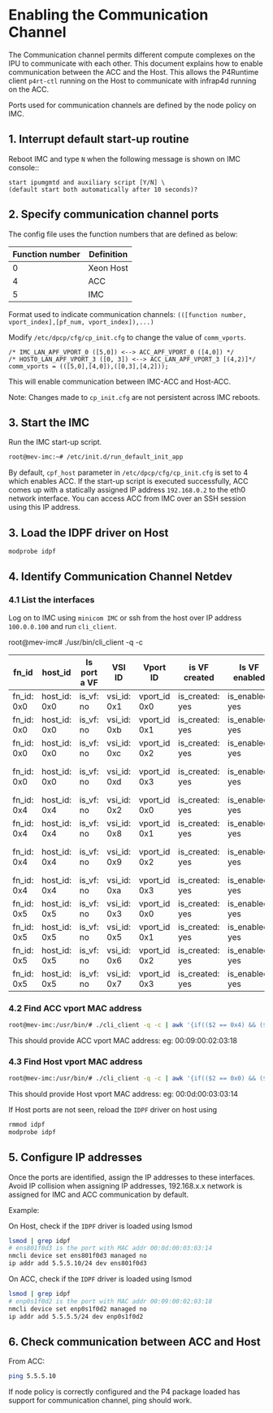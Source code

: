 # Enabling the Communication Channel

The Communication channel permits different compute complexes on the IPU to
communicate with each other. This document explains how to enable communication
between the ACC and the Host. This allows the P4Runtime client `p4rt-ctl`
running on the Host to communicate with infrap4d running on the ACC.

Ports used for communication channels are defined by the node policy on IMC.

## 1. Interrupt default start-up routine

Reboot IMC and type ``N`` when the following message is shown on IMC console::

```text
start ipumgmtd and auxiliary script [Y/N] \
(default start both automatically after 10 seconds)?
```

## 2. Specify communication channel ports

The config file uses the function numbers that are defined as below:

|     Function number    |     Definition    |
|------------------------|-------------------|
|     0                  |     Xeon Host     |
|     4                  |     ACC           |
|     5                  |     IMC           |

Format used to indicate communication channels:
`(([function number, vport_index],[pf_num, vport_index]),...)`

Modify `/etc/dpcp/cfg/cp_init.cfg` to change the value of `comm_vports`.

```text
/* IMC_LAN_APF_VPORT_0 ([5,0]) <--> ACC_APF_VPORT_0 ([4,0]) */
/* HOST0_LAN_APF_VPORT_3 ([0, 3]) <--> ACC_LAN_APF_VPORT_3 [(4,2)]*/
comm_vports = (([5,0],[4,0]),([0,3],[4,2]));
```

This will enable communication between IMC-ACC and Host-ACC.

Note: Changes made to `cp_init.cfg` are not persistent across IMC reboots.

## 3. Start the IMC

Run the IMC start-up script.

```bash
root@mev-imc:~# /etc/init.d/run_default_init_app
```

By default, `cpf_host` parameter in `/etc/dpcp/cfg/cp_init.cfg` is set to 4 which
enables ACC. If the start-up script is executed successfully, ACC comes up with a
statically assigned IP address `192.168.0.2` to the eth0 network interface.
You can access ACC from IMC over an SSH session using this IP address.

## 3. Load the IDPF driver on Host

```bash
modprobe idpf
```

## 4. Identify Communication Channel Netdev

### 4.1 List the interfaces

Log on to IMC using `minicom IMC` or ssh from the host over IP address
`100.0.0.100` and run `cli_client`.

root@mev-imc# ./usr/bin/cli_client -q -c

 fn_id      | host_id  |  Is port a VF | VSI ID  | Vport ID    | is VF created   | Is VF enabled   | MAC Address
 ---------- | -------- | ------------- | ------- | ----------- | --------------- | --------------  | -----------
 fn_id: 0x0 | host_id: 0x0 | is_vf: no | vsi_id: 0x1 | vport_id 0x0 | is_created: yes | is_enabled: yes | mac addr: 00:01:00:00:03:14
 fn_id: 0x0 | host_id: 0x0 | is_vf: no | vsi_id: 0xb | vport_id 0x1 | is_created: yes | is_enabled: yes | mac addr: 00:0b:00:01:03:14
 fn_id: 0x0 | host_id: 0x0 | is_vf: no | vsi_id: 0xc | vport_id 0x2 | is_created: yes | is_enabled: yes | mac addr: 00:0c:00:02:03:14
 fn_id: 0x0 | host_id: 0x0 | is_vf: no | vsi_id: 0xd | vport_id 0x3 | is_created: yes | is_enabled: yes | mac addr: 00:0d:00:03:03:14  → (Host, vport 3)
 fn_id: 0x4 | host_id: 0x4 | is_vf: no | vsi_id: 0x2 | vport_id 0x0 | is_created: yes | is_enabled: yes | mac addr: 00:00:00:00:03:18
 fn_id: 0x4 | host_id: 0x4 | is_vf: no | vsi_id: 0x8 | vport_id 0x1 | is_created: yes | is_enabled: yes | mac addr: 00:08:00:01:03:18
 fn_id: 0x4 | host_id: 0x4 | is_vf: no | vsi_id: 0x9 | vport_id 0x2 | is_created: yes | is_enabled: yes | mac addr: 00:09:00:02:03:18 → (ACC, vport 2)
 fn_id: 0x4 | host_id: 0x4 | is_vf: no | vsi_id: 0xa | vport_id 0x3 | is_created: yes | is_enabled: yes | mac addr: 00:0a:00:03:03:18
 fn_id: 0x5 | host_id: 0x5 | is_vf: no | vsi_id: 0x3 | vport_id 0x0 | is_created: yes | is_enabled: yes | mac addr: 00:00:00:00:03:19
 fn_id: 0x5 | host_id: 0x5 | is_vf: no | vsi_id: 0x5 | vport_id 0x1 | is_created: yes | is_enabled: yes | mac addr: 00:05:00:01:03:19
 fn_id: 0x5 | host_id: 0x5 | is_vf: no | vsi_id: 0x6 | vport_id 0x2 | is_created: yes | is_enabled: yes | mac addr: 00:06:00:02:03:19
 fn_id: 0x5 | host_id: 0x5 | is_vf: no | vsi_id: 0x7 | vport_id 0x3 | is_created: yes | is_enabled: yes | mac addr: 00:07:00:03:03:19

### 4.2 Find ACC vport MAC address

```bash
root@mev-imc:/usr/bin/# ./cli_client -q -c | awk '{if(($2 == 0x4) && ($4 == 0x4) && ($10 == 0x2)) {print $17}}'
```

This should provide ACC vport MAC address: eg: 00:09:00:02:03:18

### 4.3 Find Host vport MAC address

```bash
root@mev-imc:/usr/bin/# ./cli_client -q -c | awk '{if(($2 == 0x0) && ($4 == 0x0) && ($10 == 0x3)) {print $17}}'
```

This should provide Host vport MAC address: eg: 00:0d:00:03:03:14

If Host ports are not seen, reload the `IDPF` driver on host using

```bash
rmmod idpf
modprobe idpf
```

## 5. Configure IP addresses

Once the ports are identified, assign the IP addresses to these interfaces.
Avoid IP collision when assigning IP addresses, 192.168.x.x network is assigned
for IMC and ACC communication by default.

Example:

On Host, check if the `IDPF` driver is loaded using lsmod

```bash
lsmod | grep idpf
# ens801f0d3 is the port with MAC addr 00:0d:00:03:03:14
nmcli device set ens801f0d3 managed no
ip addr add 5.5.5.10/24 dev ens801f0d3
```

On ACC, check if the `IDPF` driver is loaded using lsmod

```bash
lsmod | grep idpf
# enp0s1f0d2 is the port with MAC addr 00:09:00:02:03:18
nmcli device set enp0s1f0d2 managed no
ip addr add 5.5.5.5/24 dev enp0s1f0d2
```

## 6. Check communication between ACC and Host

From ACC:

```bash
ping 5.5.5.10
```

If node policy is correctly configured and the P4 package loaded has support for
communication channel, ping should work.
